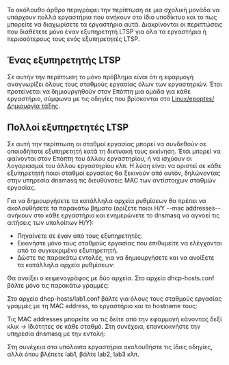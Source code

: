 Το ακόλουθο άρθρο περιγράφει την περίπτωση σε μια σχολική μονάδα να
υπάρχουν πολλά εργαστήρια που ανήκουν στο ίδιο υποδίκτυο και το πως
μπορείτε να διαχωρίσετε τα εργαστήρια αυτά.
Διακρίνονται οι περιπτώσεις που διαθέτετε μόνο έναν εξυπηρετητή LTSP για
όλα τα εργαστήρια ή περισσότερους τους ενός εξυπηρετητές LTSP.

## Ένας εξυπηρετητής LTSP

Σε αυτήν την περίπτωση το μόνο πρόβλημα είναι ότι η εφαρμογή
αναγνωρίζει όλους τους σταθμούς εργασίας όλων των
εργαστηριών. Έτσι προτείνεται να δημιουργηθούν στον Επόπτη
μια ομάδα για κάθε εργαστήριο, σύμφωνα με τις οδηγίες που βρίσκονται
στο [Linux/epoptes/Δημιουργία
τάξης](epoptes/Δημιουργία_τάξης).

## Πολλοί εξυπηρετητές LTSP

Σε αυτή την περίπτωση οι σταθμοί εργασίας μπορεί να συνδεθούν σε
οποιοδήποτε εξυπηρετητή κατά τη δικτυακή τους εκκίνηση. Έτσι
μπορεί να φαίνονται στον Επόπτη του άλλου εργαστηρίου, ή να ισχύουν
οι λογαριασμοί του άλλου εργαστηρίου κλπ. Η λύση είναι να οριστεί σε
κάθε εξυπηρετητή ποιοι σταθμοί εργασίας θα ξεκινούν από αυτόν,
δηλώνοντας στην υπηρεσία dnsmasq τις διευθύνσεις MAC των
αντίστοιχων σταθμών εργασίας.

Για να δημιουργήσετε τα κατάλληλα αρχεία ρυθμίσεων θα πρέπει να
ακολουθήσετε τα παρακάτω βήματα (ορίζετε ποιοι Η/Υ --mac
addresses-- ανήκουν στο κάθε εργαστήριο και ενημερώνετε το dnsmasq να
αγνοεί τις αιτήσεις των υπολοίπων Η/Υ):

  - Πηγαίνετε σε έναν από τους εξυπηρετητές.
  - Εκκινήστε μόνο τους σταθμούς εργασίας που επιθυμείτε να ελέγχονται
    από το συγκεκριμένο εξυπηρετητή.
  - Δώστε τις παρακάτω εντολές, για να δημιουργήσετε και να ανοίξετε τα
    κατάλληλα αρχεία ρυθμίσεων:

Θα ανοίξει ο κειμενογράφος με δύο αρχεία. Στο αρχείο dhcp-hosts.conf
βάλτε μόνο τις παρακάτω γραμμές:

Στο αρχείο dhcp-hosts/lab1.conf βάλτε για όλους τους σταθμούς εργασίας
γραμμές με τη MAC address, το εργαστήριο και το hostname τους:

Τις MAC addresses μπορείτε να τις δείτε από την εφαρμογή  κάνοντας δεξί
κλικ → Ιδιότητες σε κάθε σταθμό. Στη συνέχεια, επανεκκινήστε την
υπηρεσία dnsmasq με την εντολή:

Στη συνέχεια στα υπόλοιπα εργαστήρια ακολουθήστε τις ίδιες οδηγίες, αλλά
όπου βλέπετε lab1, βάλτε lab2, lab3 κλπ.